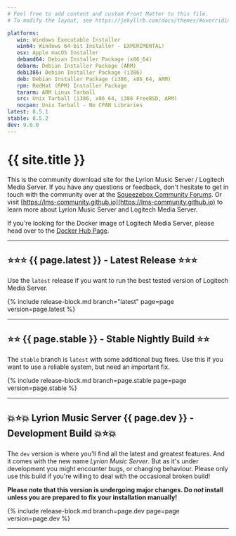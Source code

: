 ```yaml
---
# Feel free to add content and custom Front Matter to this file.
# To modify the layout, see https://jekyllrb.com/docs/themes/#overriding-theme-defaults

platforms:
   win: Windows Executable Installer
   win64: Windows 64-bit Installer - EXPERIMENTAL!
   osx: Apple macOS Installer
   debamd64: Debian Installer Package (x86_64)
   debarm: Debian Installer Package (ARM)
   debi386: Debian Installer Package (i386)
   deb: Debian Installer Package (i386, x86_64, ARM)
   rpm: RedHat (RPM) Installer Package
   tararm: ARM Linux Tarball
   src: Unix Tarball (i386, x86_64, i386 FreeBSD, ARM)
   nocpan: Unix Tarball - No CPAN Libraries
latest: 8.5.1
stable: 8.5.2
dev: 9.0.0
---
```


# {{ site.title }}

This is the community download site for the Lyrion Music Server / Logitech Media Server. If you have any questions or feedback,
don't hesitate to get in touch with the community over at the [Squeezebox Community Forums](https://forums.slimdevices.com/).
Or visit [https://lms-community.github.io](https://lms-community.github.io) to learn more about Lyrion Music Server and
Logitech Media Server.

If you're looking for the Docker image of Logitech Media Server, please head over to the [Docker Hub Page](https://hub.docker.com/r/lmscommunity/logitechmediaserver).

---
## ⭐️⭐️⭐️ {{ page.latest }} - Latest Release ⭐️⭐️⭐️

Use the `latest` release if you want to run the best tested version of Logitech Media Server.

{% include release-block.md branch="latest" page=page version=page.latest %}

---

## ⭐️⭐️ {{ page.stable }} - Stable Nightly Build ⭐️⭐️

The `stable` branch is `latest` with some additional bug fixes. Use this if you want to use a reliable system,
but need an important fix.

{% include release-block.md branch=page.stable page=page version=page.stable %}

---

## 💥⭐️💥 Lyrion Music Server {{ page.dev }} - Development Build 💥⭐️💥

The `dev` version is where you'll find all the latest and greatest features. And it comes with the new name
*Lyrion Music Server*. But as it's under development
you might encounter bugs, or changing behaviour. Please only use this build if you're willing to deal with
the occasional broken build!

**Please note that this version is undergoing major changes. Do _not_ install unless you are prepared to fix
your installation manually!**

{% include release-block.md branch=page.dev page=page version=page.dev %}

---